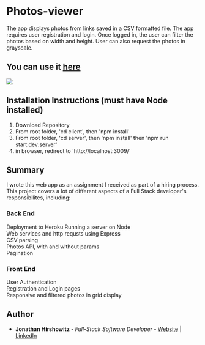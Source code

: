 # Photos-viewer

The app displays photos from links saved in a CSV formatted file. The app requires user registration and login. Once logged in, the user can filter the photos based on width and height. User can also request the photos in grayscale.

## You can use it [here](http://photos-viewer.herokuapp.com/)

<image src="./client/src/assets/photos-viewer.png">

##  Installation Instructions (must have Node installed)

1. Download Repository
2. From root folder, 'cd client', then 'npm install'
3. From root folder, 'cd server', then 'npm install' then 'npm run start:dev:server'
4. in browser, redirect to 'http://localhost:3009/' 

## Summary
I wrote this web app as an assignment I received as part of a hiring process.
This project covers a lot of different aspects of a Full Stack developer's responsibilites, including:

### Back End
Deployment to Heroku
Running a server on Node  
Web services and http requsts using Express  
CSV parsing  
Photos API, with and without params  
Pagination

### Front End
User Authentication  
Registration and Login pages  
Responsive and filtered photos in grid display  

## Author

* **Jonathan Hirshowitz** - *Full-Stack Software Developer* - [Website](https://jonathan-hirshowitz-portfolio.firebaseapp.com/) | [LinkedIn](https://www.linkedin.com/in/jonathan-hirshowitz/)
